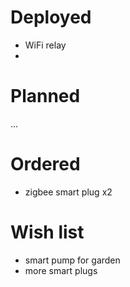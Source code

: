 # Deployed

- WiFi relay
- 
# Planned

...

# Ordered

- zigbee smart plug x2

# Wish list

- smart pump for garden
- more smart plugs
